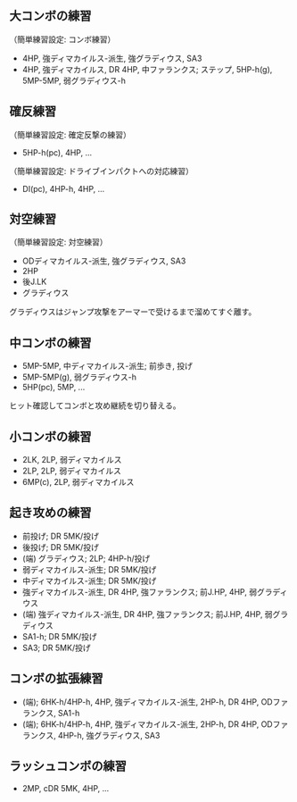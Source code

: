 ## 大コンボの練習

（簡単練習設定: コンボ練習）

- 4HP, 強ディマカイルス-派生, 強グラディウス, SA3
- 4HP, 強ディマカイルス, DR 4HP, 中ファランクス; ステップ, 5HP-h(g), 5MP-5MP, 弱グラディウス-h

## 確反練習

（簡単練習設定: 確定反撃の練習）

- 5HP-h(pc), 4HP, ...

（簡単練習設定: ドライブインパクトへの対応練習）

- DI(pc), 4HP-h, 4HP, ...

## 対空練習

（簡単練習設定: 対空練習）

- ODディマカイルス-派生, 強グラディウス, SA3
- 2HP
- 後J.LK
- グラディウス

グラディウスはジャンプ攻撃をアーマーで受けるまで溜めてすぐ離す。

## 中コンボの練習

- 5MP-5MP, 中ディマカイルス-派生; 前歩き, 投げ
- 5MP-5MP(g), 弱グラディウス-h
- 5HP(pc), 5MP, ...

ヒット確認してコンボと攻め継続を切り替える。

## 小コンボの練習

- 2LK, 2LP, 弱ディマカイルス
- 2LP, 2LP, 弱ディマカイルス
- 6MP(c), 2LP, 弱ディマカイルス

## 起き攻めの練習

- 前投げ; DR 5MK/投げ
- 後投げ; DR 5MK/投げ
- (端) グラディウス; 2LP; 4HP-h/投げ
- 弱ディマカイルス-派生; DR 5MK/投げ
- 中ディマカイルス-派生; DR 5MK/投げ
- 強ディマカイルス-派生, DR 4HP, 強ファランクス; 前J.HP, 4HP, 弱グラディウス
- (端) 強ディマカイルス-派生, DR 4HP, 強ファランクス; 前J.HP, 4HP, 弱グラディウス
- SA1-h; DR 5MK/投げ
- SA3; DR 5MK/投げ

## コンボの拡張練習

- (端); 6HK-h/4HP-h, 4HP, 強ディマカイルス-派生, 2HP-h, DR 4HP, ODファランクス, SA1-h
- (端); 6HK-h/4HP-h, 4HP, 強ディマカイルス-派生, 2HP-h, DR 4HP, ODファランクス, 4HP-h, 強グラディウス, SA3

## ラッシュコンボの練習

- 2MP, cDR 5MK, 4HP, ...
